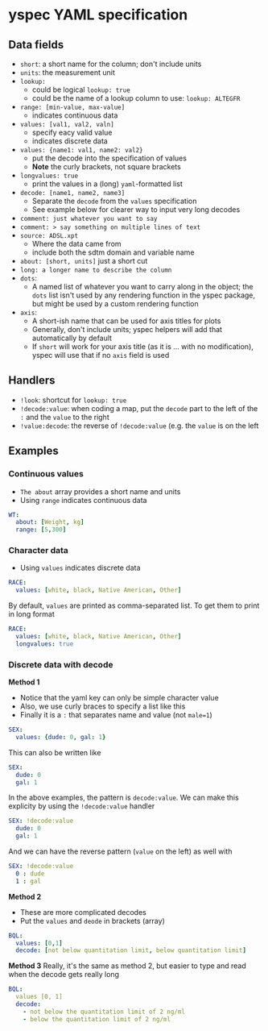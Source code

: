 

# yspec YAML specification

## Data fields

- `short`: a short name for the column; don't include units
- `units`: the measurement unit
- `lookup:`
    - could be logical `lookup: true`
    - could be the name of a lookup column to use: `lookup: ALTEGFR`
- `range: [min-value, max-value]`
    - indicates continuous data
- `values: [val1, val2, valn]`
    - specify eacy valid value
    - indicates discrete data
- `values: {name1: val1, name2: val2}`
    - put the decode into the specification of values
    - __Note__ the curly brackets, not square brackets
- `longvalues: true`
    - print the values in a (long) `yaml`-formatted list
- `decode: [name1, name2, name3]`
    - Separate the `decode` from the `values` specification
    - See example below for clearer way to input very long decodes
- `comment: just whatever you want to say`
- `comment: >
      say something
      on multiple lines of
      text`
- `source: ADSL.xpt`
    - Where the data came from
    - include both the sdtm domain and variable name
- `about: [short, units]` just a short cut
- `long: a longer name to describe the column`
- `dots`: 
  - A named list of whatever you want to carry along in the object; the `dots` list
    isn't used by any rendering function in the yspec package, but might be used 
    by a custom rendering function 
- `axis`:
  - A short-ish name that can be used for axis titles for plots
  - Generally, don't include units; yspec helpers will add that 
    automatically by default
  - If `short` will work for your axis title (as it is ... with no 
    modification), yspec will use that if no `axis` field is used

## Handlers

- `!look`: shortcut for `lookup: true`
- `!decode:value`: when coding a map, put the `decode` part to the 
  left of the `:` and the `value` to the right
- `!value:decode`: the reverse of `!decode:value` (e.g. the `value` is 
  on the left

## Examples

### Continuous values

- `The about` array provides a short name and units
- Using `range` indicates continuous data

```yaml
WT:
  about: [Weight, kg]
  range: [5,300]
```

### Character data
- Using `values` indicates discrete data

```yaml
RACE:
  values: [white, black, Native American, Other]
```

By default, `values` are printed as comma-separated list.  To
get them to print in long format

```yaml
RACE:
  values: [white, black, Native American, Other]
  longvalues: true
```

### Discrete data with decode

__Method 1__

- Notice that the yaml key can only be simple character value
- Also, we use curly braces to specify a list like this
- Finally it is a `:` that separates name and value (not `male=1`)

```yaml
SEX:
  values: {dude: 0, gal: 1}
```

This can also be written like

```yaml
SEX: 
  dude: 0
  gal: 1
```

In the above examples, the pattern is `decode:value`.  We can make this 
explicity by using the `!decode:value` handler

```yaml
SEX: !decode:value
  dude: 0
  gal: 1
```

And we can have the reverse pattern (`value` on the left) as well with

```yaml
SEX: !decode:value
  0 : dude
  1 : gal
```


__Method 2__

- These are more complicated decodes
- Put the `values` and `deode` in brackets (array)

```yaml
BQL:
  values: [0,1]
  decode: [not below quantitation limit, below quantitation limit]
```

__Method 3__
Really, it's the same as method 2, but easier to type and read when the
decode gets really long

```yaml
BQL:
  values [0, 1]
  decode:
    - not below the quantitation limit of 2 ng/ml
    - below the quantitation limit of 2 ng/ml
```
